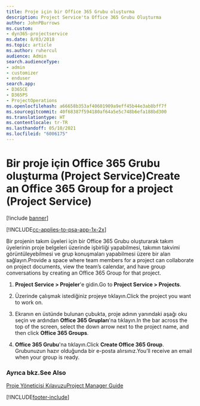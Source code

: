 ```yaml
---
title: Proje için bir Office 365 Grubu oluşturma
description: Project Service'ta Office 365 Grubu Oluşturma
author: JohnPBurrows
ms.custom:
- dyn365-projectservice
ms.date: 8/03/2018
ms.topic: article
ms.author: ruhercul
audience: Admin
search.audienceType:
- admin
- customizer
- enduser
search.app:
- D365CE
- D365PS
- ProjectOperations
ms.openlocfilehash: a66658b353af40601909a9eff45b44e3ab8bff7f
ms.sourcegitcommit: 40f68387f594180af64a5e5c748b6efa188bd300
ms.translationtype: HT
ms.contentlocale: tr-TR
ms.lasthandoff: 05/10/2021
ms.locfileid: "6006175"
---
```

# <a name="create-an-office-365-group-for-a-project-project-service"></a><span data-ttu-id="6efe6-103">Bir proje için Office 365 Grubu oluşturma (Project Service)</span><span class="sxs-lookup"><span data-stu-id="6efe6-103">Create an Office 365 Group for a project (Project Service)</span></span>

[!include [banner](../includes/psa-now-project-operations.md)]

[!INCLUDE[cc-applies-to-psa-app-1x-2x](../includes/cc-applies-to-psa-app-1x-2x.md)]

<span data-ttu-id="6efe6-104">Bir projenin takım üyeleri için bir Office 365 Grubu oluşturarak takım üyelerinin proje belgeleri üzerinde işbirliği yapabilmesi, takımın takvimi görüntüleyebilmesi ve grup konuşmaları yapabilmesi üzere bir alan sağlayın.</span><span class="sxs-lookup"><span data-stu-id="6efe6-104">Provide a space where team members for a project can collaborate on project documents, view the team’s calendar, and have group conversations by creating an Office 365 Group for that project.</span></span>  
  
1.  <span data-ttu-id="6efe6-105">**Project Service > Projeler**'e gidin.</span><span class="sxs-lookup"><span data-stu-id="6efe6-105">Go to **Project Service > Projects**.</span></span>  
  
2.  <span data-ttu-id="6efe6-106">Üzerinde çalışmak istediğiniz projeye tıklayın.</span><span class="sxs-lookup"><span data-stu-id="6efe6-106">Click the project you want to work on.</span></span>  
  
3.  <span data-ttu-id="6efe6-107">Ekranın en üstünde bulunan çubukta, proje adının yanındaki aşağı oku seçin ve ardından **Office 365 Grupları**'na tıklayın.</span><span class="sxs-lookup"><span data-stu-id="6efe6-107">In the bar across the top of the screen, select the down arrow next to the project name, and then click **Office 365 Groups**.</span></span>  
  
4.  <span data-ttu-id="6efe6-108">**Office 365 Grubu**'na tıklayın.</span><span class="sxs-lookup"><span data-stu-id="6efe6-108">Click **Create Office 365 Group**.</span></span> <span data-ttu-id="6efe6-109">Grubunuzun hazır olduğunda bir e-posta alırsınız.</span><span class="sxs-lookup"><span data-stu-id="6efe6-109">You’ll receive an email when your group is ready.</span></span>  
  
### <a name="see-also"></a><span data-ttu-id="6efe6-110">Ayrıca bkz.</span><span class="sxs-lookup"><span data-stu-id="6efe6-110">See Also</span></span>  
 [<span data-ttu-id="6efe6-111">Proje Yöneticisi Kılavuzu</span><span class="sxs-lookup"><span data-stu-id="6efe6-111">Project Manager Guide</span></span>](../psa/project-manager-guide.md)


[!INCLUDE[footer-include](../includes/footer-banner.md)]